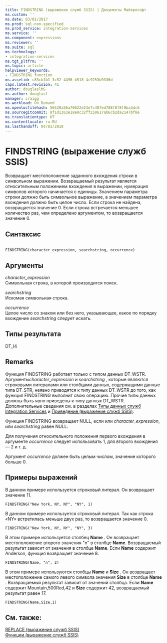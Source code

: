 ```yaml
---
title: FINDSTRING (выражение служб SSIS) | Документы Майкрософт
ms.custom: ''
ms.date: 03/01/2017
ms.prod: sql-non-specified
ms.prod_service: integration-services
ms.service: ''
ms.component: expressions
ms.reviewer: ''
ms.suite: sql
ms.technology:
- integration-services
ms.tgt_pltfrm: ''
ms.topic: article
helpviewer_keywords:
- FINDSTRING function
ms.assetid: c83cb1b1-3c52-4496-b518-4c9253b9336d
caps.latest.revision: 41
author: douglaslMS
ms.author: douglasl
manager: craigg
ms.workload: On Demand
ms.openlocfilehash: 56520a56a70622e23e7c407ed788f8f8f0ba3dc6
ms.sourcegitcommit: 8f1d1363e18e0c32ff250617ab6cb2da2147bf8e
ms.translationtype: HT
ms.contentlocale: ru-RU
ms.lasthandoff: 04/03/2018
---
```

# <a name="findstring-ssis-expression"></a>FINDSTRING (выражение служб SSIS)
  Возвращает местоположение заданного вхождения строки в символьном выражении. Возвращаемый результат является относительным положением вхождения в выражении, нумерация символов которого начинается с единицы. Значением параметра строки должно быть символьное выражение, а значением параметра вхождения должно быть целое число. Если строка не найдена, возвращается значение 0. Если строка встречается меньшее количество раз, чем определено аргументом, то возвращается значение 0.  
  
## <a name="syntax"></a>Синтаксис  
  
```  
  
FINDSTRING(character_expression, searchstring, occurrence)  
```  
  
## <a name="arguments"></a>Аргументы  
 *character_expression*  
 Символьная строка, в которой производится поиск.  
  
 *searchstring*  
 Искомая символьная строка.  
  
 *occurrence*  
 Целое число со знаком или без него, указывающее, какое по порядку вхождение *searchstring* следует искать.  
  
## <a name="result-types"></a>Типы результата  
 DT_I4  
  
## <a name="remarks"></a>Remarks  
 Функция FINDSTRING работает только с типом данных DT_WSTR.  Аргументы*character_expression* и *searchstring* , которые являются строковыми литералами или столбцами данных, содержащими данные типа DT_STR, неявно приводятся к типу данных DT_WSTR до того, как функция FINDSTRING выполнит свою операцию. Прочие типы данных должны быть явно приведены к типу данных DT_WSTR. Дополнительные сведения см. в разделах [Типы данных служб Integration Services](../../integration-services/data-flow/integration-services-data-types.md) и [Приведение (выражение служб SSIS)](../../integration-services/expressions/cast-ssis-expression.md).  
  
 Функция FINDSTRING возвращает NULL, если или *character_expression*, или *searchstring* равен NULL.  
  
 Для получения относительного положения первого вхождения в аргументе *occurrence* следует использовать 1, для второго вхождения — 2 и т. д.  
  
 Аргумент *occurrence* должен быть целым числом, значение которого больше 0.  
  
## <a name="expression-examples"></a>Примеры выражений  
 В данном примере используется строковый литерал. Он возвращает значение 11.  
  
```  
FINDSTRING("New York, NY, NY", "NY", 1)   
```  
  
 В данном примере используется строковый литерал. Так как строка «NY» встретилась меньше двух раз, то возвращается значение 0.  
  
```  
FINDSTRING("New York, NY, NY", "NY", 3)   
```  
  
 В этом примере используется столбец **Name** . Он возвращает местоположение второго значения "n" в столбце **Name**. Возвращаемый результат зависит от значения в столбце **Name**. Если **Name** содержит Anderson, функция возвращает значение 8.  
  
```  
FINDSTRING(Name, "n", 2)   
```  
  
 В этом примере используются столбцы **Name** и **Size** . Он возвращает местоположение самого левого символа значения **Size** в столбце **Name** . Возвращаемый результат зависит от значений столбца. Если **Name** содержит Mountain,500Red,42 и **Size** содержит 42, возвращаемый результат равен 17.  
  
```  
FINDSTRING(Name,Size,1)   
```  
  
## <a name="see-also"></a>См. также:  
 [REPLACE (выражение служб SSIS)](../../integration-services/expressions/replace-ssis-expression.md)   
 [Функции (выражение служб SSIS)](../../integration-services/expressions/functions-ssis-expression.md)  
  
  
